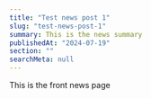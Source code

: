 ```yaml
---
title: "Test news post 1"
slug: "test-news-post-1"
summary: This is the news summary
publishedAt: "2024-07-19"
section: ""
searchMeta: null
---
```


This is the front news page
